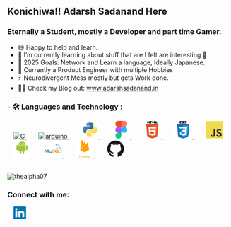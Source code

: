 
## Konichiwa!! Adarsh Sadanand Here

### Eternally a Student, mostly a Developer and part time Gamer.

- 😄 Happy to help and learn.
- 🌱 I’m currently learning about stuff that are I felt are interesting 🤣
- 🥅 2025 Goals: Network and Learn a language, Ideally Japanese.
- 🔭 Currently a Product Engineer with multiple Hobbies
- ⚡ Neurodivergent Mess mostly but gets Work done.
- 🐱‍🏍 Check my Blog out: www.adarshsadanand.in
  
<h3>- 🛠️ Languages and Technology :</h3>
<p>
    <a style="padding: 10pt; height: 50pt; width: 500pt;" href="https://www.oracle.com/in/database/technologies/appdev/plsql.html" target="_blank"> <img src="https://www.svgrepo.com/show/373980/plsql.svg" alt="C" width="40" height="40"/> </a>
    <a style="padding: 10pt; height: 50pt; width: 500pt;" href="https://www.arduino.cc/" target="_blank"> <img src="https://cdn.worldvectorlogo.com/logos/arduino-1.svg" alt="arduino" width="40" height="40"/> </a>  
    <a style="padding: 10pt; height: 50pt; width: 500pt;" href="https://www.python.org" target="_blank"> <img src="https://raw.githubusercontent.com/devicons/devicon/master/icons/python/python-original.svg" alt="python" width="40" height="40"/> </a>  
    <a style="padding: 10pt; height: 50pt; width: 500pt;" href="https://www.figma.com" target="_blank"> <img src="https://raw.githubusercontent.com/devicons/devicon/master/icons/figma/figma-original.svg" alt="figma" width="40" height="40"/> </a> 
    <a style="padding: 10pt; height: 50pt; width: 500pt;" href="https://www.w3.org/html/" target="_blank"> <img src="https://raw.githubusercontent.com/devicons/devicon/master/icons/html5/html5-original-wordmark.svg" alt="html5" width="40" height="40"/> </a> 
     <a style="padding: 10pt; height: 50pt; width: 500pt;" href="https://www.w3schools.com/css/" target="_blank"> <img src="https://raw.githubusercontent.com/devicons/devicon/master/icons/css3/css3-original-wordmark.svg" alt="css3" width="40" height="40"/> </a> 
    <a style="padding: 10pt; height: 50pt; width: 500pt;" href="https://developer.mozilla.org/en-US/docs/Web/JavaScript" target="_blank"> <img src="https://raw.githubusercontent.com/devicons/devicon/master/icons/javascript/javascript-original.svg" alt="javascript" width="40" height="40"/> </a> 
    <a style="padding: 10pt; height: 50pt; width: 500pt;" href="https://developer.android.com" target="_blank"> <img src="https://raw.githubusercontent.com/devicons/devicon/master/icons/android/android-original-wordmark.svg" alt="android studio" width="40" height="40"/> </a> 
    <a style="padding: 10pt; height: 50pt; width: 500pt;" href="https://www.mysql.com/" target="_blank"> <img src="https://raw.githubusercontent.com/devicons/devicon/master/icons/mysql/mysql-original-wordmark.svg" alt="mysql" width="40" height="40"/> </a> 
    <a style="padding: 10pt; height: 50pt; width: 500pt;" href="https://firebase.google.com" target="_blank"> <img src="https://raw.githubusercontent.com/devicons/devicon/master/icons/firebase/firebase-plain-wordmark.svg" alt="firebase" width="40" height="40"/> </a>
    <a style="padding: 10pt; height: 50pt; width: 500pt;" href="https://www.github.com" target="_blank"> <img src="https://raw.githubusercontent.com/devicons/devicon/master/icons/github/github-original.svg" alt="github" width="40" height="40"/> </a>
    
</p>
<br />
<img height="160em" src="https://github-readme-stats.vercel.app/api?username=thealpha07&&show_icons=true&title_color=f39e40&icon_color=bb2acf&text_color=f1f2f6&bg_color=151515" alt="thealpha07" />    
<br />  
<h3>Connect with me: </h3>
<p>
    <a style="padding: 10pt; height: 50pt; width: 500pt;" href="https://www.linkedin.com/in/adarsh-sadanand-01b128204/" target="_blank"> <img src="https://raw.githubusercontent.com/devicons/devicon/master/icons/linkedin/linkedin-original.svg" alt="Adarsh Sadanand | LinkedIn" width="30" height="30"/> </a> 
</p>
<br />



